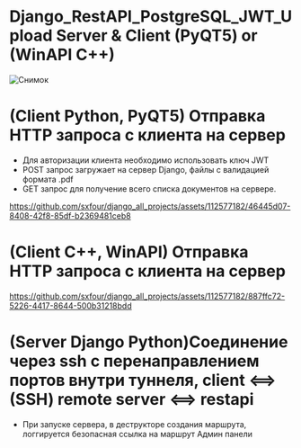# Django_RestAPI_PostgreSQL_JWT_Upload Server & Client (PyQT5) or (WinAPI C++)
![Снимок](https://github.com/sxfour/Django_RestAPI_PostgreSQL_JWT_Upload/assets/112577182/09aaa80f-3180-4929-9ea8-4bcad472f26d)
# (Client Python, PyQT5) Отправка HTTP запроса с клиента на сервер
- Для авторизации клиента необходимо использовать ключ JWT
- POST запрос загружает на сервер Django, файлы с валидацией формата .pdf
- GET запрос для получение всего списка документов на сервере.

  
https://github.com/sxfour/django_all_projects/assets/112577182/46445d07-8408-42f8-85df-b2369481ceb8

# (Client C++, WinAPI) Отправка HTTP запроса с клиента на сервер

https://github.com/sxfour/django_all_projects/assets/112577182/887ffc72-5226-4417-8644-500b31218bdd

# (Server Django Python)Соединение через ssh с перенаправлением портов внутри туннеля, client <==> (SSH) remote server <==> restapi
- При запуске сервера, в деструкторе создания маршрута, логгируется безопасная ссылка на маршрут Админ панели
